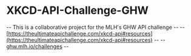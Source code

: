 # XKCD-API-Challenge-GHW
-- This is a collaborative project for the MLH's GHW API challenge -- 
-- [https://theultimateapichallenge.com/xkcd-api#resources](https://theultimateapichallenge.com/xkcd-api#resources) --
-- [ghw.mlh.io/challenges](https://ghw.mlh.io/challenges) --
